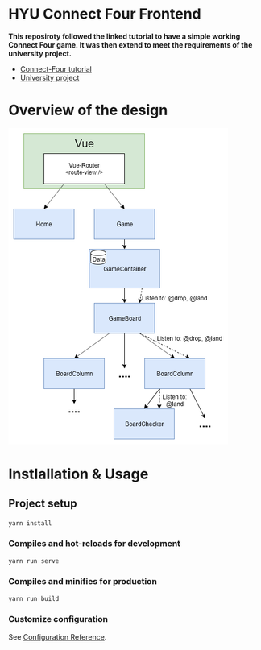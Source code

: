 # HYU Connect Four Frontend

**This reposiroty followed the linked tutorial to have a simple working Connect  Four game. It was then extend to meet the requirements of the university project.**

- [Connect-Four tutorial](https://rossta.net/blog/series/connect-four.html) 
- [University project](https://github.com/Ribodou/HYU-software-engineering-AI)

# Overview of the design

![Overview of the components with the communication](./doc/ressources/frontend-design_overview.png)

# Instlallation & Usage
## Project setup
```
yarn install
```

### Compiles and hot-reloads for development
```
yarn run serve
```

### Compiles and minifies for production
```
yarn run build
```

### Customize configuration
See [Configuration Reference](https://cli.vuejs.org/config/).
